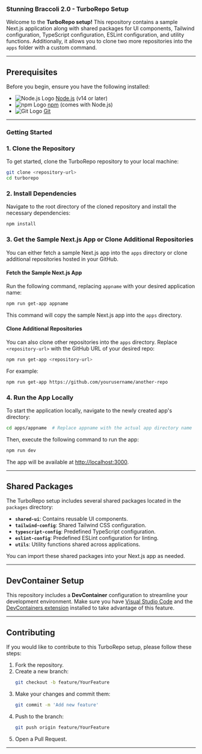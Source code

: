 ### Stunning Braccoli 2.0 - TurboRepo Setup

Welcome to the **TurboRepo setup!** This repository contains a sample Next.js application along with shared packages for UI components, Tailwind configuration, TypeScript configuration, ESLint configuration, and utility functions. Additionally, it allows you to clone two more repositories into the `apps` folder with a custom command.

---

## Prerequisites

Before you begin, ensure you have the following installed:

- ![Node.js Logo](https://static-00.iconduck.com/assets.00/node-js-icon-454x512-nztofx17.png) [Node.js](https://nodejs.org/) (v14 or later)
- ![npm Logo](https://banner2.cleanpng.com/20180618/opl/aa6n9ogrp.webp) [npm](https://www.npmjs.com/) (comes with Node.js)
- ![Git Logo](https://banner2.cleanpng.com/20180425/bxe/ave8vhl4c.webp) [Git](https://git-scm.com/)

---

### Getting Started

### 1. Clone the Repository

To get started, clone the TurboRepo repository to your local machine:

```bash
git clone <repository-url>
cd turborepo
```

### 2. Install Dependencies

Navigate to the root directory of the cloned repository and install the necessary dependencies:

```bash
npm install
```

### 3. Get the Sample Next.js App or Clone Additional Repositories

You can either fetch a sample Next.js app into the `apps` directory or clone additional repositories hosted in your GitHub.

#### Fetch the Sample Next.js App

Run the following command, replacing `appname` with your desired application name:

```bash
npm run get-app appname
```

This command will copy the sample Next.js app into the `apps` directory.

#### Clone Additional Repositories

You can also clone other repositories into the `apps` directory. Replace `<repository-url>` with the GitHub URL of your desired repo:

```bash
npm run get-app <repository-url>
```

For example:
```bash
npm run get-app https://github.com/yourusername/another-repo
```

### 4. Run the App Locally

To start the application locally, navigate to the newly created app's directory:

```bash
cd apps/appname  # Replace appname with the actual app directory name
```

Then, execute the following command to run the app:

```bash
npm run dev
```

The app will be available at [http://localhost:3000](http://localhost:3000).

---

## Shared Packages

The TurboRepo setup includes several shared packages located in the `packages` directory:

- **`shared-ui`**: Contains reusable UI components.
- **`tailwind-config`**: Shared Tailwind CSS configuration.
- **`typescript-config`**: Predefined TypeScript configuration.
- **`eslint-config`**: Predefined ESLint configuration for linting.
- **`utils`**: Utility functions shared across applications.

You can import these shared packages into your Next.js app as needed.

---

## DevContainer Setup

This repository includes a **DevContainer** configuration to streamline your development environment. Make sure you have [Visual Studio Code](https://code.visualstudio.com/) and the [DevContainers extension](https://marketplace.visualstudio.com/items?itemName=ms-vscode-remote.remote-containers) installed to take advantage of this feature.

---

## Contributing

If you would like to contribute to this TurboRepo setup, please follow these steps:

1. Fork the repository.
2. Create a new branch:
   ```bash
   git checkout -b feature/YourFeature
   ```
3. Make your changes and commit them:
   ```bash
   git commit -m 'Add new feature'
   ```
4. Push to the branch:
   ```bash
   git push origin feature/YourFeature
   ```
5. Open a Pull Request.

---